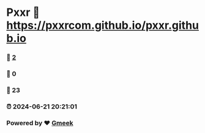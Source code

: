 # Pxxr :link: https://pxxrcom.github.io/pxxr.github.io 
### :page_facing_up: [2](https://pxxrcom.github.io/pxxr.github.io/tag.html) 
### :speech_balloon: 0 
### :hibiscus: 23 
### :alarm_clock: 2024-06-21 20:21:01 
### Powered by :heart: [Gmeek](https://github.com/Meekdai/Gmeek)
